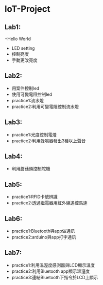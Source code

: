 # IoT-Project

## Lab1: ##
+Hello World 
+ LED setting
+ 控制亮度
+ 手動更改亮度

## Lab2: ##
+ 用案件控制led 
+ 使用可變電阻控制led
+ practice1:流水燈
+ practice2:利用可變電阻控制流水燈


## Lab3: ##
+ practice1:光度控制電燈  
+ practice2:利用蜂鳴器發出3種以上聲音

## Lab4: ##
+ 利用蘑菇頭控制舵機

## Lab5: ##
+ practice1:RFID卡號辨識
+ practice2:透過繼電器用紅外線遙控馬達

## Lab6: ##
+ practice1:Bluetooth與app做通訊
+ practice2:arduino與app打字通訊

## Lab7: ##
+ practice1:利用溫溼度感測器與LCD顯示溫度
+ practice2:利用Bluetooth app顯示溫溼度
+ practice3:連結Bluetooth下指令於LCD上顯示
